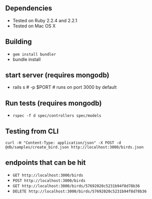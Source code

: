 ## Dependencies
* Tested on Ruby 2.2.4 and 2.2.1
* Tested on Mac OS X

## Building
* `gem install bundler`
* bundle install

## start server (requires mongodb)
* rails s # -p $PORT # runs on port 3000 by default

## Run tests (requires mongodb)
* `rspec -f d spec/controllers spec/models`

## Testing from CLI
`curl -H "Content-Type: application/json" -X POST -d @db/samples/create_bird.json http://localhost:3000/birds.json`

## endpoints that can be hit

* `GET http://localhost:3000/birds`
* `POST http://localhost:3000/birds`
* `GET http://localhost:3000/birds/57692020c5231b94f8d78b36`
* `DELETE http://localhost:3000/birds/57692020c5231b94f8d78b36`

